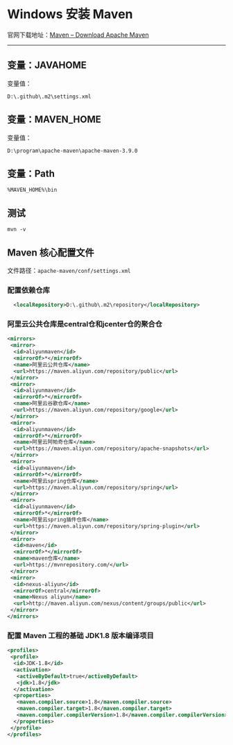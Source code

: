 # Windows 安装 Maven

官网下载地址：[Maven – Download Apache Maven](https://maven.apache.org/download.cgi)

---

## 变量：JAVAHOME

变量值：

```shell
D:\.github\.m2\settings.xml
```

## 变量：MAVEN_HOME

变量值：

```shell
D:\program\apache-maven\apache-maven-3.9.0
```

## 变量：Path

```shell
%MAVEN_HOME%\bin
```

## 测试

```shell
mvn -v
```

## Maven 核心配置文件

文件路径：`apache-maven/conf/settings.xml`​

### 配置依赖仓库

```xml
  <localRepository>D:\.github\.m2\repository</localRepository>
```

### 阿里云公共仓库是central仓和jcenter仓的聚合仓

```xml
<mirrors>
 <mirror>
  <id>aliyunmaven</id>
  <mirrorOf>*</mirrorOf>
  <name>阿里云公共仓库</name>
  <url>https://maven.aliyun.com/repository/public</url>
 </mirror>
 <mirror>
  <id>aliyunmaven</id>
  <mirrorOf>*</mirrorOf>
  <name>阿里云谷歌仓库</name>
  <url>https://maven.aliyun.com/repository/google</url>
 </mirror>
 <mirror>
  <id>aliyunmaven</id>
  <mirrorOf>*</mirrorOf>
  <name>阿里云阿帕奇仓库</name>
  <url>https://maven.aliyun.com/repository/apache-snapshots</url>
 </mirror>
 <mirror>
  <id>aliyunmaven</id>
  <mirrorOf>*</mirrorOf>
  <name>阿里云spring仓库</name>
  <url>https://maven.aliyun.com/repository/spring</url>
 </mirror>
 <mirror>
  <id>aliyunmaven</id>
  <mirrorOf>*</mirrorOf>
  <name>阿里云spring插件仓库</name>
  <url>https://maven.aliyun.com/repository/spring-plugin</url>
 </mirror>
 <mirror>
  <id>maven</id>
  <mirrorOf>*</mirrorOf>
  <name>maven仓库</name>
  <url>https://mvnrepository.com/</url>
 </mirror>
 <mirror>
  <id>nexus-aliyun</id>
  <mirrorOf>central</mirrorOf>
  <name>Nexus aliyun</name>
  <url>http://maven.aliyun.com/nexus/content/groups/public</url>
 </mirror>
</mirrors>
```

### 配置 Maven 工程的基础 JDK1.8 版本编译项目

```xml
<profiles>
 <profile>
  <id>JDK-1.8</id>
  <activation>
   <activeByDefault>true</activeByDefault>
   <jdk>1.8</jdk>
  </activation>
  <properties>
   <maven.compiler.source>1.8</maven.compiler.source>
   <maven.compiler.target>1.8</maven.compiler.target>
   <maven.compiler.compilerVersion>1.8</maven.compiler.compilerVersion>
  </properties>
 </profile>
</profiles>
```
